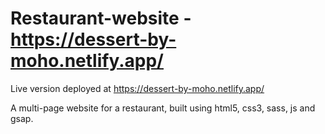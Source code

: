# Restaurant-website - https://dessert-by-moho.netlify.app/

Live version deployed at https://dessert-by-moho.netlify.app/

A multi-page website for a restaurant, built using html5, css3, sass, js and gsap.
